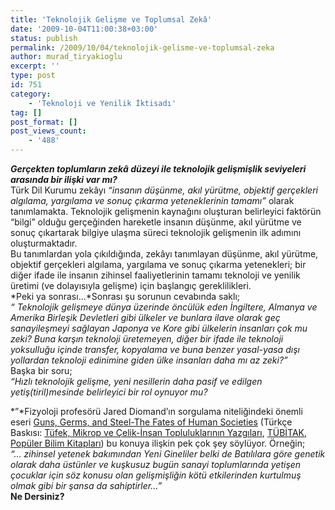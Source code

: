 ```yaml
---
title: 'Teknolojik Gelişme ve Toplumsal Zekâ'
date: '2009-10-04T11:00:38+03:00'
status: publish
permalink: /2009/10/04/teknolojik-gelisme-ve-toplumsal-zeka
author: murad_tiryakioglu
excerpt: ''
type: post
id: 751
category:
    - 'Teknoloji ve Yenilik İktisadı'
tag: []
post_format: []
post_views_count:
    - '488'
---
```

***Gerçekten toplumların zekâ düzeyi ile teknolojik gelişmişlik seviyeleri arasında bir ilişki var mı?***[  ](http://tdkterim.gov.tr/bts/?kategori=verilst&kelime=zeka&ayn=tam)  
Türk Dil Kurumu zekâyı *“insanın düşünme, akıl yürütme, objektif gerçekleri algılama, yargılama ve sonuç çıkarma yeteneklerinin tamamı”* olarak tanımlamakta. Teknolojik gelişmenin kaynağını oluşturan belirleyici faktörün “bilgi” olduğu gerçeğinden hareketle insanın düşünme, akıl yürütme ve sonuç çıkartarak bilgiye ulaşma süreci teknolojik gelişmenin ilk adımını oluşturmaktadır.  
Bu tanımlardan yola çıkıldığında, zekâyı tanımlayan düşünme, akıl yürütme, objektif gerçekleri algılama, yargılama ve sonuç çıkarma yetenekleri; bir diğer ifade ile insanın zihinsel faaliyetlerinin tamamı teknoloji ve yenilik üretimi (ve dolayısıyla gelişme) için başlangıç gereklilikleri.  
*Peki ya sonrası…*Sonrası şu sorunun cevabında saklı;  
*“ Teknolojik gelişmeye dünya üzerinde öncülük eden İngiltere, Almanya ve Amerika Birleşik Devletleri gibi ülkeler ve bunlara ilave olarak geç sanayileşmeyi sağlayan Japonya ve Kore gibi ülkelerin insanları çok mu zeki? Buna karşın teknoloji üretemeyen, diğer bir ifade ile teknoloji yoksulluğu içinde transfer, kopyalama ve buna benzer yasal-yasa dışı yollardan teknoloji edinimine giden ülke insanları daha mı az zeki?”*   
Başka bir soru;  
*“Hızlı teknolojik gelişme, yeni nesillerin daha pasif ve edilgen yetiş(tiril)mesinde belirleyici bir rol oynuyor mu?*  
   
*”*Fizyoloji profesörü Jared Diomand’ın sorgulama niteliğindeki önemli eseri [Guns, Germs, and Steel-The Fates of Human Societies](http://books.wwnorton.com/books/detail.aspx?ID=5950) (Türkçe Baskısı: [Tüfek, Mikrop ve Çelik-İnsan Topluluklarının Yazgıları](http://www.tubitak.gov.tr/home.do?ot=5&rt=3&sid=0&cid=1672), [TÜBİTAK](http://www.tubitak.gov.tr/home.do?ot=1), [Popüler Bilim Kitapları](http://http://www.tubitak.gov.tr/home.do?ot=1&sid=541&pid=541)) bu konuya ilişkin pek çok şey söylüyor. Örneğin;  
*“… zihinsel yetenek bakımından Yeni Gineliler belki de Batılılara göre genetik olarak daha üstünler ve kuşkusuz bugün sanayi toplumlarında yetişen çocuklar için söz konusu olan gelişmişliğin kötü etkilerinden kurtulmuş olmak gibi bir şansa da sahiptirler…”*  
**Ne Dersiniz?**